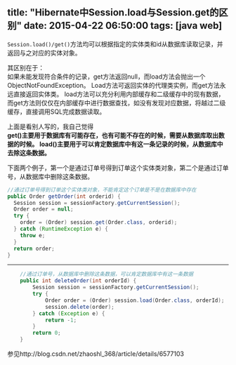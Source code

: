 title: "Hibernate中Session.load与Session.get的区别"
date: 2015-04-22 06:50:00
tags: [java web]
---
`Session.load()/get()`方法均可以根据指定的实体类和id从数据库读取记录，并返回与之对应的实体对象。

其区别在于：<br />
如果未能发现符合条件的记录，get方法返回null，而load方法会抛出一个ObjectNotFoundException。
Load方法可返回实体的代理类实例，而get方法永远直接返回实体类。
load方法可以充分利用内部缓存和二级缓存中的现有数据，而get方法则仅仅在内部缓存中进行数据查找，如没有发现对应数据，将越过二级缓存，直接调用SQL完成数据读取。

上面是看别人写的，我自己觉得<br />
**get()主要用于数据库有可能存在，也有可能不存在的时候，需要从数据库取出数据的时候。
load()主要用于可以肯定数据库中有这一条记录的时候，从数据库中去除这条数据。**

下面两个例子，第一个是通过订单号得到订单这个实体类对象，第二个是通过订单号，从数据库中删除这条数据。
  
```java
//通过订单号得到订单这个实体类对象，不能肯定这个订单是不是在数据库中存在
public Order getOrder(int orderid) {
  Session session = sessionFactory.getCurrentSession();
  Order order = null;
  try {
    order = (Order) session.get(Order.class, orderid);
  } catch (RuntimeException e) {
    throw e;
  }
  return order;
}
```
  
---
  
```java
	//通过订单号，从数据库中删除这条数据，可以肯定数据库中有这一条数据
	public int deleteOrder(int orderId) {
		Session session = sessionFactory.getCurrentSession();
		try {
			Order order = (Order) session.load(Order.class, orderId);
			session.delete(order);
		} catch (Exception e) {
			return -1;
		}
		return 0;
	}	
```
参见http://blog.csdn.net/zhaoshl_368/article/details/6577103
